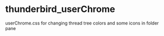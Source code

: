 # thunderbird_userChrome
userChrome.css for changing thread tree colors and some icons in folder pane
